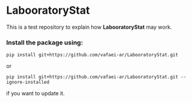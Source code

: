 # LabooratoryStat
This is a test repository to explain how **LabooratoryStat** may work.



### Install the package using:

``pip install git+https://github.com/vafaei-ar/LabooratoryStat.git``

or 

``pip install git+https://github.com/vafaei-ar/LabooratoryStat.git --ignore-installed``

if you want to update it.




